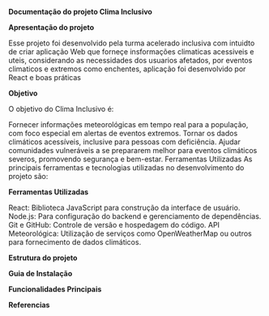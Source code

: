 

**Documentação do projeto Clima Inclusivo**


**Apresentação do projeto**

Esse projeto foi desenvolvido pela turma acelerado inclusiva com intuidto de criar aplicação Web que forneçe insformações climaticas acessiveis e uteis, considerando as necessidades dos usuarios afetados, por eventos climaticos e extremos como enchentes, aplicação foi desenvolvido por React e boas práticas

**Objetivo**

O objetivo do Clima Inclusivo é:

Fornecer informações meteorológicas em tempo real para a população, com foco especial em alertas de eventos extremos.
Tornar os dados climáticos acessíveis, inclusive para pessoas com deficiência.
Ajudar comunidades vulneráveis a se prepararem melhor para eventos climáticos severos, promovendo segurança e bem-estar.
Ferramentas Utilizadas
As principais ferramentas e tecnologias utilizadas no desenvolvimento do projeto são:

**Ferramentas Utilizadas**

React: Biblioteca JavaScript para construção da interface de usuário.
Node.js: Para configuração do backend e gerenciamento de dependências.
Git e GitHub: Controle de versão e hospedagem do código.
API Meteorológica: Utilização de serviços como OpenWeatherMap ou outros para fornecimento de dados climáticos.


**Estrutura do projeto**

**Guia de Instalação**

**Funcionalidades Principais**

**Referencias**
